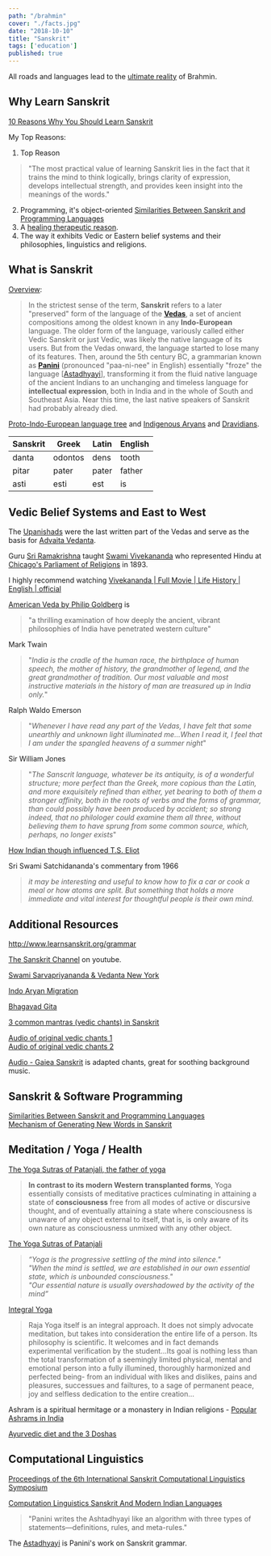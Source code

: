 ```yaml
---
path: "/brahmin"
cover: "./facts.jpg"
date: "2018-10-10"
title: "Sanskrit"
tags: ['education']
published: true
---
```

All roads and languages lead to the [ultimate reality](https://en.wikipedia.org/wiki/Brahmin) of Brahmin.                                                                                                               

## Why Learn Sanskrit
[10 Reasons Why You Should Learn Sanskrit](https://samskritabalasahityaparishad.org/why-learn-sanskrit)  

My Top Reasons:
1. Top Reason
 > "The most practical value of learning Sanskrit lies in the fact that it trains the mind to think logically, brings clarity of expression, develops intellectual strength, and provides keen insight into the meanings of the words."

2. Programming, it's object-oriented [Similarities Between Sanskrit and Programming Languages](https://uttishthabharata.wordpress.com/2011/05/30/sanskrit-programming/)  
3. A [healing therapeutic reason](http://enjoylearningsanskrit.com/the-healing-sounds-of-sanskrit).
4. The way it exhibits Vedic or Eastern belief systems and their philosophies, linguistics and religions.

## What is Sanskrit
[Overview](http://www.learnsanskrit.org/introduction):
> In the strictest sense of the term, **Sanskrit** refers to a later "preserved" form of the language of the [**Vedas**](https://www.learnreligions.com/what-are-vedas-1769572), a set of ancient compositions among the oldest known in any **Indo-European** language. The older form of the language, variously called either Vedic Sanskrit or just Vedic, was likely the native language of its users. But from the Vedas onward, the language started to lose many of its features. Then, around the 5th century BC, a grammarian known as [**Panini**](https://www.americansanskrit.com/panini) (pronounced "paa-ni-nee" in English) essentially "froze" the language [[Astadhyayi](https://en.wikipedia.org/wiki/P%C4%81%E1%B9%87ini#A%E1%B9%A3%E1%B9%AD%C4%81dhy%C4%81y%C4%AB)], transforming it from the fluid native language of the ancient Indians to an unchanging and timeless language for **intellectual expression**, both in India and in the whole of South and Southeast Asia. Near this time, the last native speakers of Sanskrit had probably already died.  

[Proto-Indo-European language tree](http://www.columbia.edu/itc/mealac/pritchett/00maplinks/overview/indoeuropean/indoeuropean.html)
and [Indigenous Aryans](https://en.wikipedia.org/wiki/Indigenous_Aryans) and [Dravidians](https://en.wikipedia.org/wiki/Dravidian_peoples#:~:text=The%20Dravidian%20peoples%20are%20of,admixture%20from%20Steppe%20Yamnaya%20pastoralists).

| Sanskrit  | Greek | Latin | English
| ------------- | ------------- | --------- | -------
| danta | odontos |	dens | tooth
| pitar | pater | pater | father
| asti | esti |	est | is

## Vedic Belief Systems and East to West
The [Upanishads](https://en.wikipedia.org/wiki/Upanishads) were the last written part of the Vedas and serve as the basis for [Advaita Vedanta](https://realization.org/p/topics/advaita-vedanta/advaita-vedanta.html).

Guru [Sri Ramakrishna](https://en.wikipedia.org/wiki/Ramakrishna) taught [Swami Vivekananda](https://vedantasociety.net/vivekananda) who represented Hindu at [Chicago's Parliament of Religions](https://en.wikipedia.org/wiki/Parliament_of_the_World%27s_Religions) in 1893.

I highly recommend watching [Vivekananda | Full Movie | Life History | English | official](https://www.youtube.com/watch?v=5QwGXfz-h9o)

[American Veda by Philip Goldberg](http://philipgoldberg.com/books/american-veda/) is
> "a thrilling examination of how deeply the ancient, vibrant philosophies of India have penetrated western culture"

Mark Twain
> "*India is the cradle of the human race, the birthplace of human speech, the mother of history, the grandmother of legend, and the great grandmother of tradition. Our most valuable and most instructive materials in the history of man are treasured up in India only.*"
  
Ralph Waldo Emerson
> "*Whenever I have read any part of the Vedas, I have felt that some unearthly and unknown light illuminated me...When I read it, I feel that I am under the spangled heavens of a summer night*"

Sir William Jones
> "*The Sanscrit language, whatever be its antiquity, is of a wonderful structure; more perfect than the Greek, more copious than the Latin, and more exquisitely refined than either, yet bearing to both of them a stronger affinity, both in the roots of verbs and the forms of grammar, than could possibly have been produced by accident; so strong indeed, that no philologer could examine them all three, without believing them to have sprung from some common source, which, perhaps, no longer exists*"

[How Indian though influenced T.S. Eliot](https://www.thehindu.com/society/history-and-culture/how-indian-thought-influenced-ts-eliot/article25122620.ece)

Sri Swami Satchidananda's commentary from 1966
> *it may be interesting and useful to know how to fix a car or cook a meal or how atoms are split. But something that holds a more immediate and vital interest for thoughtful people is their own mind.*

## Additional Resources  
http://www.learnsanskrit.org/grammar  

[The Sanskrit Channel](https://www.youtube.com/channel/UCqFg6QnwgtVHo1iFgpxrx-A) on youtube.

[Swami Sarvapriyananda & Vedanta New York](https://www.youtube.com/user/vedantany1894)

[Indo Aryan Migration](https://en.wikipedia.org/wiki/Indo-Aryan_migrations)

[Bhagavad Gita](https://en.wikipedia.org/wiki/Bhagavad_Gita)

[3 common mantras (vedic chants) in Sanskrit](https://en.wikipedia.org/wiki/Mah%C4%81v%C4%81kyas)  

[Audio of original vedic chants 1](https://www.youtube.com/watch?v=-1yr9zw989M)  
[Audio of original vedic chants 2](https://www.youtube.com/watch?v=YiuOMu1S9Ws)  

[Audio - Gaiea Sanskrit](https://www.youtube.com/channel/UCl4l2tOcEw3oNmjcy6zDPjw) is adapted chants, great for soothing background music.

## Sanskrit & Software Programming
[Similarities Between Sanskrit and Programming Languages](https://uttishthabharata.wordpress.com/2011/05/30/sanskrit-programming/)  
[Mechanism of Generating New Words in Sanskrit](https://uttishthabharata.wordpress.com/2011/05/03/sanskrit2/)  

## Meditation / Yoga / Health

[The Yoga Sutras of Patanjali, the father of yoga](https://iep.utm.edu/yoga/)  
> **In contrast to its modern Western transplanted forms**, Yoga essentially consists of meditative practices culminating in attaining a state of **consciousness** free from all modes of active or discursive thought, and of eventually attaining a state where consciousness is unaware of any object external to itself, that is, is only aware of its own nature as consciousness unmixed with any other object. 

[The Yoga Sutras of Patanjali](https://chopra.com/articles/yoga-sutras-101-everything-you-need-to-know)
> *“Yoga is the progressive settling of the mind into silence."*  
> *"When the mind is settled, we are established in our own essential state, which is unbounded consciousness."*  
> *"Our essential nature is usually overshadowed by the activity of the mind”*

[Integral Yoga](https://integralyogamagazine.org/the-greatest-victory-2/)
> Raja  Yoga itself is an integral approach. It does not simply advocate meditation, but takes into consideration the entire life of a person. Its philosophy is scientific. It welcomes and in fact demands experimental verification by the student...Its goal is nothing less than the total transformation of a seemingly limited physical, mental and emotional person into a fully illumined, thoroughly harmonized and perfected being- from an individual with likes and dislikes, pains and pleasures, successues and failtures, to a sage of permanent peace, joy and selfless dedication to the entire creation...

Ashram is a spiritual hermitage or a monastery in Indian religions - [Popular Ashrams in India](https://www.tripsavvy.com/popular-ashrams-in-india-1539894)

[Ayurvedic diet and the 3 Doshas](https://www.youtube.com/watch?v=-4cxLTdjBlE)

## Computational Linguistics
[Proceedings of the 6th International Sanskrit Computational Linguistics Symposium](https://www.aclweb.org/anthology/W19-75.pdf)

[Computation Linguistics Sanskrit And Modern Indian Languages](https://www.sahapedia.org/computational-linguistics-sanskrit-and-modern-indian-languages)
> "Panini writes the Ashtadhyayi like an algorithm with three types of statements—definitions, rules, and meta-rules."

The [Astadhyayi](https://en.wikipedia.org/wiki/P%C4%81%E1%B9%87ini#A%E1%B9%A3%E1%B9%AD%C4%81dhy%C4%81y%C4%AB) is Panini's work on Sanskrit grammar.
